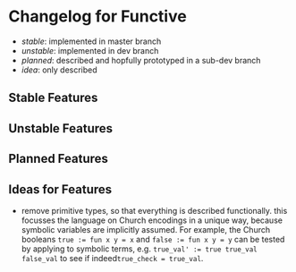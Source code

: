 # Changelog for Functive

- _stable_: implemented in master branch
- _unstable_: implemented in dev branch
- _planned_: described and hopfully prototyped in a sub-dev branch
- _idea_: only described

## Stable Features

## Unstable Features

## Planned Features

## Ideas for Features

- remove primitive types, so that everything is described functionally. this focusses the language on Church encodings in a unique way, because symbolic variables are implicitly assumed. For example, the Church booleans `true := fun x y = x` and `false := fun x y = y` can be tested by applying to symbolic terms, e.g. `true_val' := true true_val false_val` to see if  indeed`true_check = true_val`.
